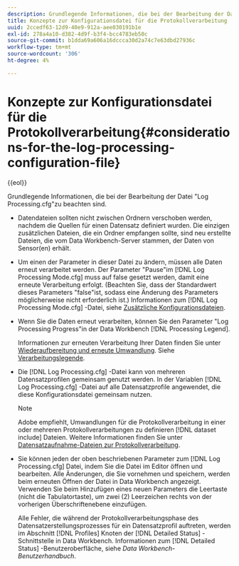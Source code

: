 ```yaml
---
description: Grundlegende Informationen, die bei der Bearbeitung der Datei "Log Processing.cfg"zu beachten sind.
title: Konzepte zur Konfigurationsdatei für die Protokollverarbeitung
uuid: 2ccedf63-12d9-40e9-912a-aee030191b1e
exl-id: 278a4a10-d382-4d9f-b3f4-bcc4783eb50c
source-git-commit: b1dda69a606a16dccca30d2a74c7e63dbd27936c
workflow-type: tm+mt
source-wordcount: '306'
ht-degree: 4%

---
```


# Konzepte zur Konfigurationsdatei für die Protokollverarbeitung{#considerations-for-the-log-processing-configuration-file}

{{eol}}

Grundlegende Informationen, die bei der Bearbeitung der Datei &quot;Log Processing.cfg&quot;zu beachten sind.

* Datendateien sollten nicht zwischen Ordnern verschoben werden, nachdem die Quellen für einen Datensatz definiert wurden. Die einzigen zusätzlichen Dateien, die ein Ordner empfangen sollte, sind neu erstellte Dateien, die vom Data Workbench-Server stammen, der Daten von Sensor(en) erhält.
* Um einen der Parameter in dieser Datei zu ändern, müssen alle Daten erneut verarbeitet werden. Der Parameter &quot;Pause&quot;im [!DNL Log Processing Mode.cfg] muss auf false gesetzt werden, damit eine erneute Verarbeitung erfolgt. (Beachten Sie, dass der Standardwert dieses Parameters &quot;false&quot;ist, sodass eine Änderung des Parameters möglicherweise nicht erforderlich ist.) Informationen zum [!DNL Log Processing Mode.cfg] -Datei, siehe [Zusätzliche Konfigurationsdateien](../../../home/c-dataset-const-proc/c-add-config-files/c-add-config-files.md#concept-1afef4f88f1e467ab4326875fd1d3004).

* Wenn Sie die Daten erneut verarbeiten, können Sie den Parameter &quot;Log Processing Progress&quot;in der Data Workbench [!DNL Processing Legend].

   Informationen zur erneuten Verarbeitung Ihrer Daten finden Sie unter [Wiederaufbereitung und erneute Umwandlung](../../../home/c-dataset-const-proc/c-reproc-retrans/c-unst-reproc-retrans.md). Siehe [Verarbeitungslegende](../../../home/c-get-started/c-admin-intrf/c-pro-lgd.md#concept-233e27c9c84c426f8c178a27cc7ff828).

* Die [!DNL Log Processing.cfg] -Datei kann von mehreren Datensatzprofilen gemeinsam genutzt werden. In der Variablen [!DNL Log Processing.cfg] -Datei auf alle Datensatzprofile angewendet, die diese Konfigurationsdatei gemeinsam nutzen.

   >[!NOTE]
   >
   >Adobe empfiehlt, Umwandlungen für die Protokollverarbeitung in einer oder mehreren Protokollverarbeitungen zu definieren [!DNL dataset include] Dateien. Weitere Informationen finden Sie unter [Datensatzaufnahme-Dateien zur Protokollverarbeitung](../../../home/c-dataset-const-proc/c-dataset-inc-files/c-types-dataset-inc-files/c-log-proc-dataset-inc-files/c-log-proc-dataset-inc-files.md#concept-999475a22519432e98844622ca95b6ab).

* Sie können jeden der oben beschriebenen Parameter zum [!DNL Log Processing.cfg] Datei, indem Sie die Datei im Editor öffnen und bearbeiten. Alle Änderungen, die Sie vornehmen und speichern, werden beim erneuten Öffnen der Datei in Data Workbench angezeigt. Verwenden Sie beim Hinzufügen eines neuen Parameters die Leertaste (nicht die Tabulatortaste), um zwei (2) Leerzeichen rechts von der vorherigen Überschriftenebene einzufügen.

   Alle Fehler, die während der Protokollverarbeitungsphase des Datensatzerstellungsprozesses für ein Datensatzprofil auftreten, werden im Abschnitt [!DNL Profiles] Knoten der [!DNL Detailed Status] -Schnittstelle in Data Workbench. Informationen zum [!DNL Detailed Status] -Benutzeroberfläche, siehe *Data Workbench-Benutzerhandbuch*.
